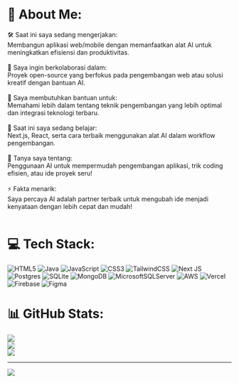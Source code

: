 # 💫 About Me:
🛠 Saat ini saya sedang mengerjakan:<br>Membangun aplikasi web/mobile dengan memanfaatkan alat AI untuk meningkatkan efisiensi dan produktivitas.<br><br>🤝 Saya ingin berkolaborasi dalam:<br>Proyek open-source yang berfokus pada pengembangan web atau solusi kreatif dengan bantuan AI.<br><br>🧠 Saya membutuhkan bantuan untuk:<br>Memahami lebih dalam tentang teknik pengembangan yang lebih optimal dan integrasi teknologi terbaru.<br><br>🌱 Saat ini saya sedang belajar:<br>Next.js, React, serta cara terbaik menggunakan alat AI dalam workflow pengembangan.<br><br>💬 Tanya saya tentang:<br>Penggunaan AI untuk mempermudah pengembangan aplikasi, trik coding efisien, atau ide proyek seru!<br><br>⚡ Fakta menarik:<br>Saya percaya AI adalah partner terbaik untuk mengubah ide menjadi kenyataan dengan lebih cepat dan mudah!<br><br>


# 💻 Tech Stack:
![HTML5](https://img.shields.io/badge/html5-%23E34F26.svg?style=for-the-badge&logo=html5&logoColor=white) ![Java](https://img.shields.io/badge/java-%23ED8B00.svg?style=for-the-badge&logo=openjdk&logoColor=white) ![JavaScript](https://img.shields.io/badge/javascript-%23323330.svg?style=for-the-badge&logo=javascript&logoColor=%23F7DF1E) ![CSS3](https://img.shields.io/badge/css3-%231572B6.svg?style=for-the-badge&logo=css3&logoColor=white) ![TailwindCSS](https://img.shields.io/badge/tailwindcss-%2338B2AC.svg?style=for-the-badge&logo=tailwind-css&logoColor=white) ![Next JS](https://img.shields.io/badge/Next-black?style=for-the-badge&logo=next.js&logoColor=white) ![Postgres](https://img.shields.io/badge/postgres-%23316192.svg?style=for-the-badge&logo=postgresql&logoColor=white) ![SQLite](https://img.shields.io/badge/sqlite-%2307405e.svg?style=for-the-badge&logo=sqlite&logoColor=white) ![MongoDB](https://img.shields.io/badge/MongoDB-%234ea94b.svg?style=for-the-badge&logo=mongodb&logoColor=white) ![MicrosoftSQLServer](https://img.shields.io/badge/Microsoft%20SQL%20Server-CC2927?style=for-the-badge&logo=microsoft%20sql%20server&logoColor=white) ![AWS](https://img.shields.io/badge/AWS-%23FF9900.svg?style=for-the-badge&logo=amazon-aws&logoColor=white) ![Vercel](https://img.shields.io/badge/vercel-%23000000.svg?style=for-the-badge&logo=vercel&logoColor=white) ![Firebase](https://img.shields.io/badge/firebase-%23039BE5.svg?style=for-the-badge&logo=firebase) ![Figma](https://img.shields.io/badge/figma-%23F24E1E.svg?style=for-the-badge&logo=figma&logoColor=white)
# 📊 GitHub Stats:
![](https://github-readme-stats.vercel.app/api?username=Hessaajipradana&theme=dark&hide_border=false&include_all_commits=false&count_private=false)<br/>
![](https://github-readme-streak-stats.herokuapp.com/?user=Hessaajipradana&theme=dark&hide_border=false)<br/>
![](https://github-readme-stats.vercel.app/api/top-langs/?username=Hessaajipradana&theme=dark&hide_border=false&include_all_commits=false&count_private=false&layout=compact)

---
[![](https://visitcount.itsvg.in/api?id=Hessaajipradana&icon=0&color=0)](https://visitcount.itsvg.in)

<!-- Proudly created with GPRM ( https://gprm.itsvg.in ) -->
